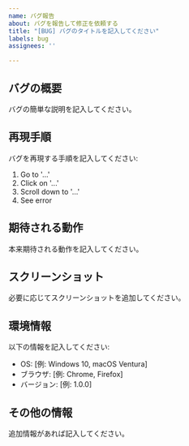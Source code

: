 ```yaml
---
name: バグ報告
about: バグを報告して修正を依頼する
title: "[BUG] バグのタイトルを記入してください"
labels: bug
assignees: ''

---
```


## バグの概要
バグの簡単な説明を記入してください。

## 再現手順
バグを再現する手順を記入してください:
1. Go to '...'
2. Click on '...'
3. Scroll down to '...'
4. See error

## 期待される動作
本来期待される動作を記入してください。

## スクリーンショット
必要に応じてスクリーンショットを追加してください。

## 環境情報
以下の情報を記入してください:
- OS: [例: Windows 10, macOS Ventura]
- ブラウザ: [例: Chrome, Firefox]
- バージョン: [例: 1.0.0]

## その他の情報
追加情報があれば記入してください。
